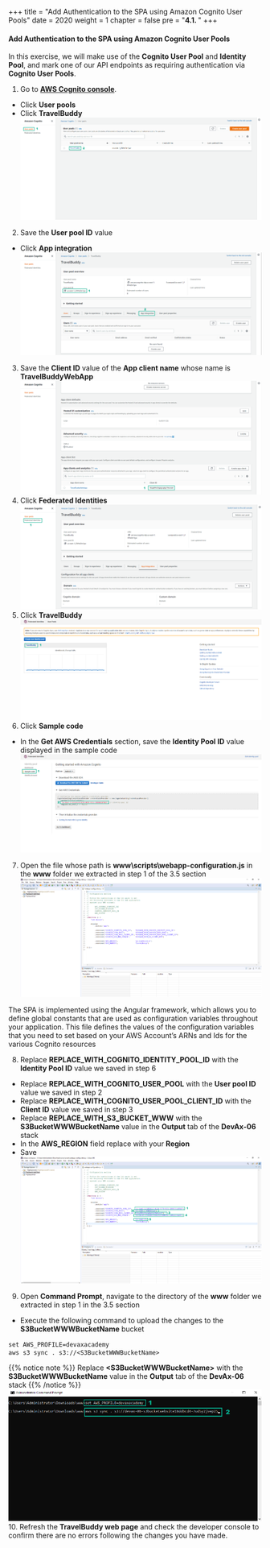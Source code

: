 +++
title = "Add Authentication to the SPA using Amazon Cognito User Pools"
date = 2020
weight = 1
chapter = false
pre = "<b>4.1. </b>"
+++
#### Add Authentication to the SPA using Amazon Cognito User Pools

In this exercise, we will make use of the **Cognito User Pool** and **Identity Pool**, and mark one of our API endpoints as requiring authentication via **Cognito User Pools**.

1. Go to [**AWS Cognito console**](https://console.aws.amazon.com/cognito/home).
* Click **User pools**
* Click **TravelBuddy**
![Add Authentication to the SPA using Amazon Cognito User Pools](/images/4-configure-aaa/4.1-add-authentication-with-cognito/add-authentication-with-cognito-001.png?featherlight=false&width=90pc)
2. Save the **User pool ID** value
* Click **App integration**
![Add Authentication to the SPA using Amazon Cognito User Pools](/images/4-configure-aaa/4.1-add-authentication-with-cognito/add-authentication-with-cognito-002.png?featherlight=false&width=90pc)
3. Save the **Client ID** value of the **App client name** whose name is **TravelBuddyWebApp**
![Add Authentication to the SPA using Amazon Cognito User Pools](/images/4-configure-aaa/4.1-add-authentication-with-cognito/add-authentication-with-cognito-003.png?featherlight=false&width=90pc)
4. Click **Federated Identities**
![Add Authentication to the SPA using Amazon Cognito User Pools](/images/4-configure-aaa/4.1-add-authentication-with-cognito/add-authentication-with-cognito-004.png?featherlight=false&width=90pc)
5. Click **TravelBuddy**
![Add Authentication to the SPA using Amazon Cognito User Pools](/images/4-configure-aaa/4.1-add-authentication-with-cognito/add-authentication-with-cognito-005.png?featherlight=false&width=90pc)
6. Click **Sample code**
* In the **Get AWS Credentials** section, save the **Identity Pool ID** value displayed in the sample code
![Add Authentication to the SPA using Amazon Cognito User Pools](/images/4-configure-aaa/4.1-add-authentication-with-cognito/add-authentication-with-cognito-006.png?featherlight=false&width=90pc)
7. Open the file whose path is **www\scripts\webapp-configuration.js** in the **www** folder we extracted in step 1 of the 3.5 section
![Add Authentication to the SPA using Amazon Cognito User Pools](/images/4-configure-aaa/4.1-add-authentication-with-cognito/add-authentication-with-cognito-007.png?featherlight=false&width=90pc)

The SPA is implemented using the Angular framework, which allows you to define global constants that are used as configuration variables throughout your application. This file defines the values of the configuration variables that you need to set based on your AWS Account’s ARNs and Ids for the various Cognito resources

8. Replace **REPLACE_WITH_COGNITO_IDENTITY_POOL_ID** with the **Identity Pool ID** value we saved in step 6
* Replace **REPLACE_WITH_COGNITO_USER_POOL** with the **User pool ID** value we saved in step 2
* Replace **REPLACE_WITH_COGNITO_USER_POOL_CLIENT_ID** with the **Client ID** value we saved in step 3
* Replace **REPLACE_WITH_S3_BUCKET_WWW** with the **S3BucketWWWBucketName** value in the **Output** tab of the **DevAx-06** stack
* In the **AWS_REGION** field replace with your **Region**
* Save
![Add Authentication to the SPA using Amazon Cognito User Pools](/images/4-configure-aaa/4.1-add-authentication-with-cognito/add-authentication-with-cognito-008.png?featherlight=false&width=90pc)
9. Open **Command Prompt**, navigate to the directory of the **www** folder we extracted in step 1 in the 3.5 section
* Execute the following command to upload the changes to the **S3BucketWWWBucketName** bucket
```
set AWS_PROFILE=devaxacademy
aws s3 sync . s3://<S3BucketWWWBucketName>
```
{{% notice note %}} 
Replace **\<S3BucketWWWBucketName\>** with the **S3BucketWWWBucketName** value in the **Output** tab of the **DevAx-06** stack
{{% /notice %}}
![Add Authentication to the SPA using Amazon Cognito User Pools](/images/4-configure-aaa/4.1-add-authentication-with-cognito/add-authentication-with-cognito-009.png?featherlight=false&width=60pc)
10. Refresh the **TravelBuddy web page** and check the developer console to confirm there are no errors following the changes you have made.